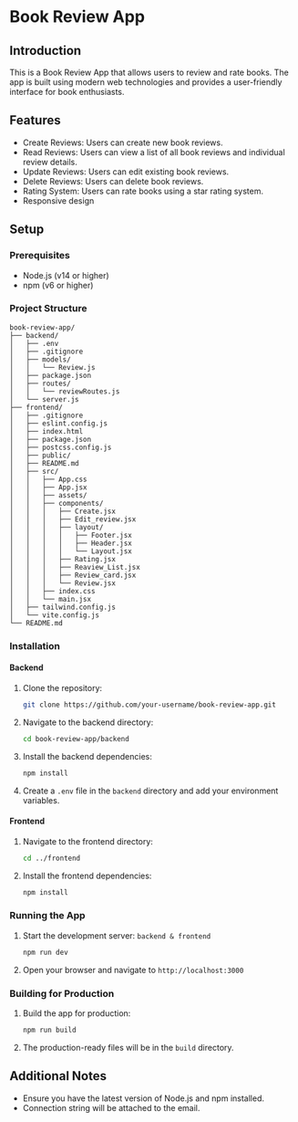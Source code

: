 # Book Review App

## Introduction
This is a Book Review App that allows users to review and rate books. The app is built using modern web technologies and provides a user-friendly interface for book enthusiasts.

## Features
- Create Reviews: Users can create new book reviews.
- Read Reviews: Users can view a list of all book reviews and individual review details.
- Update Reviews: Users can edit existing book reviews.
- Delete Reviews: Users can delete book reviews.
- Rating System: Users can rate books using a star rating system.
- Responsive design

## Setup

### Prerequisites
- Node.js (v14 or higher)
- npm (v6 or higher)

### Project Structure
```
book-review-app/
├── backend/
│   ├── .env
│   ├── .gitignore
│   ├── models/
│   │   └── Review.js
│   ├── package.json
│   ├── routes/
│   │   └── reviewRoutes.js
│   └── server.js
├── frontend/
│   ├── .gitignore
│   ├── eslint.config.js
│   ├── index.html
│   ├── package.json
│   ├── postcss.config.js
│   ├── public/
│   ├── README.md
│   ├── src/
│   │   ├── App.css
│   │   ├── App.jsx
│   │   ├── assets/
│   │   ├── components/
│   │   │   ├── Create.jsx
│   │   │   ├── Edit_review.jsx
│   │   │   ├── layout/
│   │   │   │   ├── Footer.jsx
│   │   │   │   ├── Header.jsx
│   │   │   │   └── Layout.jsx
│   │   │   ├── Rating.jsx
│   │   │   ├── Reaview_List.jsx
│   │   │   ├── Review_card.jsx
│   │   │   └── Review.jsx
│   │   ├── index.css
│   │   └── main.jsx
│   ├── tailwind.config.js
│   └── vite.config.js
└── README.md
```
### Installation

#### Backend
1. Clone the repository:
    ```bash
    git clone https://github.com/your-username/book-review-app.git
    ```
2. Navigate to the backend directory:
    ```bash
    cd book-review-app/backend
    ```
3. Install the backend dependencies:
    ```bash
    npm install
    ```
4. Create a `.env` file in the `backend` directory and add your environment variables.

#### Frontend
1. Navigate to the frontend directory:
    ```bash
    cd ../frontend
    ```
2. Install the frontend dependencies:
    ```bash
    npm install
    ```

### Running the App
1. Start the development server: `backend & frontend`
    ```bash
    npm run dev
    ```
  
3. Open your browser and navigate to `http://localhost:3000`

### Building for Production
1. Build the app for production:
    ```bash
    npm run build
    ```
2. The production-ready files will be in the `build` directory.

## Additional Notes
- Ensure you have the latest version of Node.js and npm installed.
- Connection string will be attached to the email.


